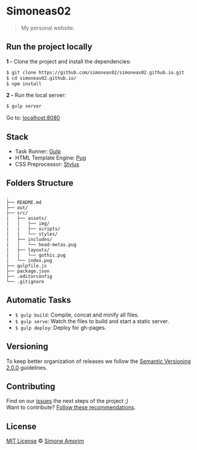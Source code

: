 # Simoneas02

> My personal website.

## Run the project locally

**1 -** Clone the project and install the dependencies:

```sh
$ git clone https://github.com/simoneas02/simoneas02.github.io.git
$ cd simoneas02.github.io/
$ npm install
```
**2 -** Run the local server:

```sh
$ gulp server
```

Go to: [localhost:8080](http://localhost:8080/)

## Stack

- Task Runner: [Gulp](http://gulpjs.com/)
- HTML Template Engine: [Pug](https://pugjs.org/api/getting-started.html)
- CSS Preprocessor: [Stylus](http://stylus-lang.com/)

## Folders Structure

	.
	├── README.md
	├── out/
	├── src/
	|   ├── assets/
	|   |   ├── img/
	|   |   ├── scripts/
	|   |   └── styles/
	|   ├── includes/
	|   |   └── head-metas.pug
	|   ├── layouts/
	|   |   └── gothic.pug
	|   └── index.pug
	├── gulpfile.js
	├── package.json
	├── .editorconfig
	└── .gitignore

## Automatic Tasks

- `$ gulp build`: Compile, concat and minify all files.
- `$ gulp serve`: Watch the files to build and start a static server.
- `$ gulp deploy`: Deploy for gh-pages.

## Versioning

To keep better organization of releases we follow the [Semantic Versioning 2.0.0](http://semver.org/) guidelines.

## Contributing

Find on our [issues](https://github.com/simoneas02/simoneas02.github.io/issues/) the next steps of the project ;)
<br>
Want to contribute? [Follow these recommendations](https://https://github.com/simoneas02/simoneas02.github.io/issues/blob/master/CONTRIBUTING.md).

## License

[MIT License](https://github.com/simoneas02/simoneas02.github.io/blob/master/license.md) © [Simone Amorim](https://simoneas02.github.io)
